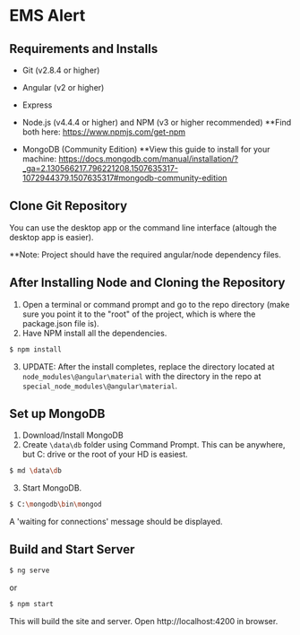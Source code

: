 # EMS Alert


## Requirements and Installs
- Git (v2.8.4 or higher)
- Angular (v2 or higher)
- Express

- Node.js (v4.4.4 or higher) and NPM (v3 or higher recommended)
**Find both here: https://www.npmjs.com/get-npm

- MongoDB (Community Edition)
**View this guide to install for your machine: https://docs.mongodb.com/manual/installation/?_ga=2.130566217.796221208.1507635317-1072944379.1507635317#mongodb-community-edition


## Clone Git Repository
You can use the desktop app or the command line interface (altough the desktop app is easier). 

**Note: Project should have the required angular/node dependency files. 


## After Installing Node and Cloning the Repository
1. Open a terminal or command prompt and go to the repo directory (make sure you point it to the "root" of the project, which is where the package.json file is).
2. Have NPM install all the dependencies.
```bash
$ npm install
```
3. UPDATE: After the install completes, replace the directory located at `node_modules\@angular\material` with the directory in the repo at `special_node_modules\@angular\material`.


## Set up MongoDB
1. Download/Install MongoDB
2. Create `\data\db` folder using Command Prompt.  This can be anywhere, but C: drive or the root of your HD is easiest.
```bash
$ md \data\db
```
3. Start MongoDB.
```bash
$ C:\mongodb\bin\mongod
```
A 'waiting for connections' message should be displayed.


## Build and Start Server
```bash
$ ng serve
```
or
```bash
$ npm start
```
This will build the site and server. Open http://localhost:4200 in browser.
